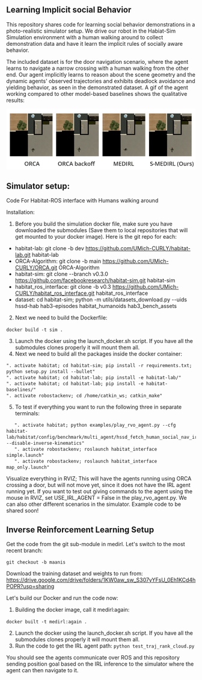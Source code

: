 ## Learning Implicit social Behavior 

This repository shares code for learning social behavior demonstrations in a photo-realistic simulator setup. We drive our robot in the Habiat-Sim Simulation environment with a human walking around to collect demonstration data and have it learn the implicit rules of socially aware behavior. 

The included dataset is for the door navigation scenario, where the agent learns to navigate a narrow crossing with a human walking from the other end. Our agent implicitly learns to reason about the scene geometry and the dynamic agents' observed trajectories and exhibits deadlock avoidance and yielding behavior, as seen in the demonstrated dataset. A gif of the agent working compared to other model-based baselines shows the qualitative results:

![til](./S_MEDIRL.gif)


## Simulator setup: 
Code For Habitat-ROS interface with Humans walking around 

Installation:
1. Before you build the simulation docker file, make sure you have downloaded the submodules (Save them to local repositories that will get mounted to your docker image). Here is the git repo for each:

- habitat-lab: git clone -b dev https://github.com/UMich-CURLY/habitat-lab.git habitat-lab
- ORCA-Algorithm: git clone -b main https://github.com/UMich-CURLY/ORCA.git ORCA-Algorithm
- habitat-sim: git clone --branch v0.3.0 https://github.com/facebookresearch/habitat-sim.git habitat-sim
- habitat_ros_interface: git clone -b v0.3 https://github.com/UMich-CURLY/habitat_ros_interface.git habitat_ros_interface
- dataset: cd habitat-sim; python -m utils/datasets_download.py --uids hssd-hab hab3-episodes habitat_humanoids hab3_bench_assets

2. Next we need to build the Dockerfile:

```docker build -t sim .```

3. Launch the docker using the launch_docker.sh script. If you have all the submodules clones properly it will mount them all.
4. Next we need to build all the packages inside the docker container:

```
". activate habitat; cd habitat-sim; pip install -r requirements.txt; python setup.py install --bullet"
". activate habitat; cd habitat-lab; pip install -e habitat-lab/"
". activate habitat; cd habitat-lab; pip install -e habitat-baselines/"
". activate robostackenv; cd /home/catkin_ws; catkin_make"
```

5. To test if everything you want to run the following three in separate terminals:
```
   ". activate habitat; python examples/play_rvo_agent.py --cfg habitat-lab/habitat/config/benchmark/multi_agent/hssd_fetch_human_social_nav_irl.yaml --disable-inverse-kinematics"
   ". activate robostackenv; roslaunch habitat_interface simple.launch"
   ". activate robostackenv; roslaunch habitat_interface map_only.launch"

```

Visualize everything in RVIZ; This will have the agents running using ORCA crossing a door, but will not move yet, since it does not have the IRL agent running yet.
If you want to test out giving commands to the agent using the mouse in RVIZ, set USE_IRL_AGENT = False in the play_rvo_agent.py. 
We can also other different scenarios in the simulator. Example code to be shared soon! 

## Inverse Reinforcement Learning Setup 

Get the code from the git sub-module in medirl. Let's switch to the most recent branch:

```
git checkout -b maanis
```
Download the training dataset and weights to run from: https://drive.google.com/drive/folders/1KW0aw_sw_S307yYFsU_0Eh1KCd4hPOPR?usp=sharing

Let's build our Docker and run the code now:

1. Building the docker image, call it medirl:again:

  ```docker built -t medirl:again .```

2. Launch the docker using the launch_docker.sh script. If you have all the submodules clones properly it will mount them all.
3. Run the code to get the IRL agent path: ```python test_traj_rank_cloud.py```

You should see the agents communicate over ROS and this repository sending position goal based on the IRL inference to the simulator where the agent can then navigate to it. 

